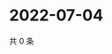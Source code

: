 # 2022-07-04

共 0 条

<!-- BEGIN WEIBO -->
<!-- 最后更新时间 Mon Jul 04 2022 18:19:53 GMT+0800 (China Standard Time) -->

<!-- END WEIBO -->
